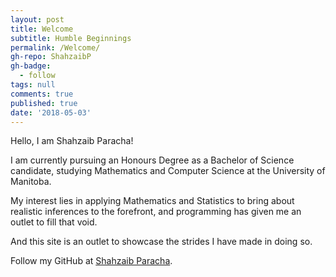 ```yaml
---
layout: post
title: Welcome
subtitle: Humble Beginnings
permalink: /Welcome/
gh-repo: ShahzaibP
gh-badge:
  - follow
tags: null
comments: true
published: true
date: '2018-05-03'
---
```

Hello, I am Shahzaib Paracha!

I am currently pursuing an Honours Degree as a Bachelor of Science candidate, studying Mathematics and Computer Science at the University of Manitoba.

My interest lies in applying Mathematics and Statistics to bring about realistic inferences to the forefront, and programming has given me an outlet to fill that void.

And this site is an outlet to showcase the strides I have made in doing so.

Follow my GitHub at [Shahzaib Paracha](https://github.com/ShahzaibP).

